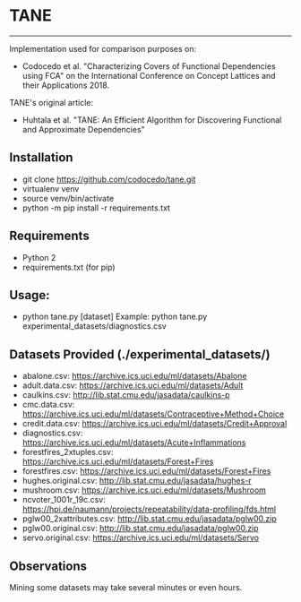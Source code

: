 # TANE
---

Implementation used for comparison purposes on:
- Codocedo et al. "Characterizing Covers of Functional Dependencies using FCA" on the International Conference on Concept Lattices and their Applications 2018.

TANE's original article:
- Huhtala et al. "TANE: An Efficient Algorithm for Discovering Functional and Approximate Dependencies"

## Installation
- git clone https://github.com/codocedo/tane.git
- virtualenv venv
- source venv/bin/activate
- python -m pip install -r requirements.txt

## Requirements
- Python 2
- requirements.txt (for pip)

## Usage:

- python tane.py [dataset]
Example: python tane.py experimental_datasets/diagnostics.csv

## Datasets Provided (./experimental_datasets/)
- abalone.csv: https://archive.ics.uci.edu/ml/datasets/Abalone
- adult.data.csv: https://archive.ics.uci.edu/ml/datasets/Adult
- caulkins.csv: http://lib.stat.cmu.edu/jasadata/caulkins-p
- cmc.data.csv: https://archive.ics.uci.edu/ml/datasets/Contraceptive+Method+Choice
- credit.data.csv: https://archive.ics.uci.edu/ml/datasets/Credit+Approval
- diagnostics.csv: https://archive.ics.uci.edu/ml/datasets/Acute+Inflammations
- forestfires_2xtuples.csv: https://archive.ics.uci.edu/ml/datasets/Forest+Fires
- forestfires.csv: https://archive.ics.uci.edu/ml/datasets/Forest+Fires
- hughes.original.csv: http://lib.stat.cmu.edu/jasadata/hughes-r
- mushroom.csv: https://archive.ics.uci.edu/ml/datasets/Mushroom
- ncvoter_1001r_19c.csv: https://hpi.de/naumann/projects/repeatability/data-profiling/fds.html
- pglw00_2xattributes.csv: http://lib.stat.cmu.edu/jasadata/pglw00.zip
- pglw00.original.csv: http://lib.stat.cmu.edu/jasadata/pglw00.zip
- servo.original.csv: https://archive.ics.uci.edu/ml/datasets/Servo

## Observations
Mining some datasets may take several minutes or even hours.
